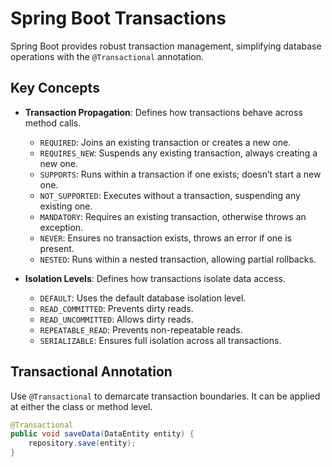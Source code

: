 # Spring Boot Transactions

Spring Boot provides robust transaction management, simplifying database operations
with the `@Transactional` annotation.

## Key Concepts

- **Transaction Propagation**: Defines how transactions behave across method calls.
    - `REQUIRED`: Joins an existing transaction or creates a new one.
    - `REQUIRES_NEW`: Suspends any existing transaction, always creating a new one.
    - `SUPPORTS`: Runs within a transaction if one exists; doesn’t start a new one.
    - `NOT_SUPPORTED`: Executes without a transaction, suspending any existing one.
    - `MANDATORY`: Requires an existing transaction, otherwise throws an exception.
    - `NEVER`: Ensures no transaction exists, throws an error if one is present.
    - `NESTED`: Runs within a nested transaction, allowing partial rollbacks.

- **Isolation Levels**: Defines how transactions isolate data access.
    - `DEFAULT`: Uses the default database isolation level.
    - `READ_COMMITTED`: Prevents dirty reads.
    - `READ_UNCOMMITTED`: Allows dirty reads.
    - `REPEATABLE_READ`: Prevents non-repeatable reads.
    - `SERIALIZABLE`: Ensures full isolation across all transactions.

## Transactional Annotation

Use `@Transactional` to demarcate transaction boundaries. It can be applied at
either the class or method level.

```java
@Transactional
public void saveData(DataEntity entity) {
    repository.save(entity);
}
